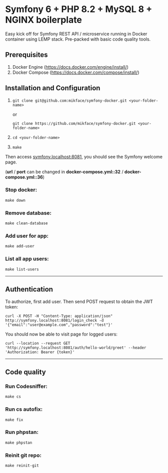 # Symfony 6 + PHP 8.2 + MySQL 8 + NGINX boilerplate

Easy kick off for Symfony REST API / microservice running in Docker container using LEMP stack. Pre-packed with basic code quality tools. 

## Prerequisites
1) Docker Engine (https://docs.docker.com/engine/install/)
2) Docker Compose (https://docs.docker.com/compose/install/)
## Installation and Configuration

1) `git clone git@github.com:mikface/symfony-docker.git <your-folder-name>` 

    or

    `git clone https://github.com/mikface/symfony-docker.git <your-folder-name>`

2) `cd <your-folder-name>`

3) `make`

Then access [symfony.localhost:8081](http://symfony.localhost:8081), you should see the Symfony welcome page.

(**url** / **port** can be changed in **docker-compose.yml::32** / **docker-compose.yml::36**)

### Stop docker:

`make down`

### Remove database:

`make clean-database`

### Add user for app:

`make add-user`

### List all app users:

`make list-users`

---

## Authentication

To authorize, first add user. Then send POST request to obtain the JWT token:

`curl -X POST -H "Content-Type: application/json" http://symfony.localhost:8081/login_check -d '{"email":"user@example.com","password":"test"}'`

You should now be able to visit page for logged users:

`curl --location --request GET 'http://symfony.localhost:8081/auth/hello-world/greet' --header 'Authorization: Bearer {token}'`

---

## Code quality

### Run Codesniffer:

`make cs`

### Run cs autofix:

`make fix`

### Run phpstan:

`make phpstan`

### Reinit git repo:

`make reinit-git`
